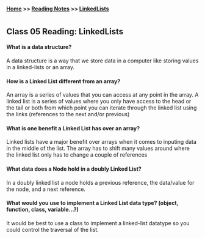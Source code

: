 #### [Home](https://joelmwatson.github.io) >> [Reading Notes](https://joelmwatson.github.io/reading-notes) >> [LinkedLists](https://JoelMWatson.github.io/reading-notes/class-05-reading)

#

## Class 05 Reading: LinkedLists

#### What is a data structure?

A data structure is a way that we store data in a computer like storing values in a linked-lists or an array.

#### How is a Linked List different from an array?

An array is a series of values that you can access at any point in the array. A linked list is a series of values where you only
have access to the head or the tail or both from which point you can iterate through the linked list using the links (references
to the next and/or previous)

#### What is one benefit a Linked List has over an array?

Linked lists have a major benefit over arrays when it comes to inputing data in the middle of the list. The array has to shift many
values around where the linked list only has to change a couple of references

#### What data does a Node hold in a doubly Linked List?

In a doubly linked list a node holds a previous reference, the data/value for the node, and a next reference.

#### What would you use to implement a Linked List data type? (object, function, class, variable…?)

It would be best to use a class to implement a linked-list datatype so you could control the traversal of the list.

